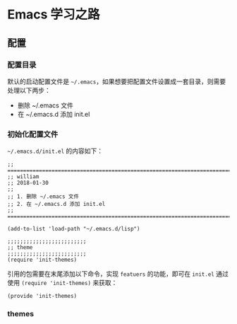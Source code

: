 # Emacs 学习之路

## 配置

### 配置目录

默认的启动配置文件是 `~/.emacs`，如果想要把配置文件设置成一套目录，则需要处理以下两步：

- 删除 ~/.emacs 文件
- 在 ~/.emacs.d 添加 init.el

### 初始化配置文件

`~/.emacs.d/init.el` 的内容如下：

```Emacs
;; =============================================================================
;; william
;; 2018-01-30
;; 
;; 1. 删除 ~/.emacs 文件
;; 2. 在 ~/.emacs.d 添加 init.el
;; =============================================================================

(add-to-list 'load-path "~/.emacs.d/lisp")

;;;;;;;;;;;;;;;;;;;;;;;;;
;; theme
;;;;;;;;;;;;;;;;;;;;;;;;;
(require 'init-themes)
```

引用的包需要在末尾添加以下命令，实现 `featuers` 的功能，即可在 `init.el` 通过使用 `(require 'init-themes)` 来获取：

```
(provide 'init-themes)
```

### themes





